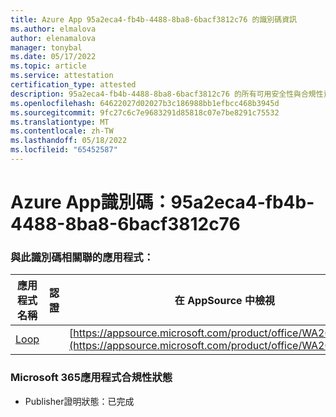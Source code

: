 ```yaml
---
title: Azure App 95a2eca4-fb4b-4488-8ba8-6bacf3812c76 的識別碼資訊
ms.author: elmalova
author: elenamalova
manager: tonybal
ms.date: 05/17/2022
ms.topic: article
ms.service: attestation
certification_type: attested
description: 95a2eca4-fb4b-4488-8ba8-6bacf3812c76 的所有可用安全性與合規性資訊。
ms.openlocfilehash: 64622027d02027b3c186988bb1efbcc468b3945d
ms.sourcegitcommit: 9fc27c6c7e9683291d85818c07e7be8291c75532
ms.translationtype: MT
ms.contentlocale: zh-TW
ms.lasthandoff: 05/18/2022
ms.locfileid: "65452587"
---
```

# <a name="azure-app-id-95a2eca4-fb4b-4488-8ba8-6bacf3812c76"></a>Azure App識別碼：95a2eca4-fb4b-4488-8ba8-6bacf3812c76


### <a name="apps-associated-with-this-id"></a>與此識別碼相關聯的應用程式：
| **應用程式名稱** | **認證** | **在 AppSource 中檢視** |
|--------------|---------------|-----------------------|
| [Loop](../forward/WA200003480.md) |  | [https://appsource.microsoft.com/product/office/WA200003480](https://appsource.microsoft.com/product/office/WA200003480) |

### <a name="microsoft-365-app-compliance-status"></a>Microsoft 365應用程式合規性狀態
- Publisher證明狀態：已完成
